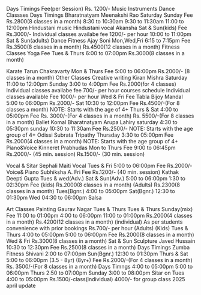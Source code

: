 Days              Timings
Fee(per Session)
Rs. 1200/-
Music Instruments
Dance Classses
Days              Timings
Bharatnatyam      Meenakshi Rao
Saturday
Sunday
Fee           Rs.2800(8 classes in a month)
8:30 to 10:30am
9:30 to 11:30am
11:00 to 12:00pm
Hindustani music
Hindustani vocal         Akansha
Sat & Sun(kids)
Fee
Rs.3000/-
Individual classes availabe fee 1200/-
per hour
10:00 to 11:00pm
Sat & Sun(adults)
Dance Fitness          Ajay Soni
Mon,Wed,Fri
6:15 to 7:15pm
Fee
Rs.3500(8 classes in a month)
Rs.4500(12 classes in a month)
Fitness Classes
Yoga
Fee
Tues & Thurs
6:00 to 07:00pm
Rs.3000(8 classes in a month)

Karate          Tarun Chakravarty
Mon & Thurs
Fee
5:00 to 06:00pm
Rs.2000/- (8 classes in a month)
Other Classes
Creative writing     Kiran Mishra
Saturday
11:00 to 12:00pm
Sunday
3:00  to  4:00pm
Fee
Rs.2000(for 4 classes)
Individual classes availabe fee 700/- per hour
courses schedule
Individual classes available Fee 1000/- per hour
Wed & Fri
Fee
Tabla              Bijoy Mandal
5:00 to 06:00pm
Rs.2000/-
Sat
10:30 to 12:00pm
Fee
Rs.4500/-(For 8 classes a month)
NOTE: Starts with the age of 4+
Thurs & Sat
4:00 to 05:00pm
Fee
Rs. 3000/-(For 4 classes in a month)
 Rs. 5500/-(For 8 classes in a month)
Ballet                         Komal
Bharatnatyam      Arupa Lahiry
saturday
4:30 to 05:30pm
sunday
10:30 to 11:30am
Fee
Rs.2500/-
NOTE: Starts with the age group of 4+
Odissi               Subrata Tripathy
Thursday
3:30 to 05:00pm
Fee
Rs.2000(4 classes in a month)
NOTE: Starts with the age group of 4+
Piano&Voice Kinneret Prabhudas
Mon to Thurs
Fee
9:00 to 06:45pm
Rs.2000/- (45 min. session)
Rs.1500/- (30 min. session)

Vocal & Sitar      Sephali Maiti
Vocal Tues & Fri
5:00 to 06:00pm
Fee
Rs.2000/-
Voice& Piano          Subhiksha A.
Fri
Fee
Rs.1200/- (40 min. session)
Kathak                 Deepti Gupta
Tues & wed(Adv.)
Sat & Sun(Adv.)
5:00 to 06:00pm
1:30 to 02:30pm
Fee
    (kids)
Rs.2000(8 classes in a month)
(Adults)
Rs.2300(8 classes in a month)
Tues(Bgnr.)
4:00 to 05:00pm
Sat(Bgnr.)
12:30 to 01:30pm
Wed
04:30 to 06:00pm
Salsa

Art Classes
Painting             Gaurav Nagar
Tues & Thurs
Tues & Thurs
Sunday(mix)
Fee
11:00 to 01:00pm
4:00 to 06:00pm
11:00 to 01:00pm
Rs.2000(4 classes in a month)
Rs.4200(12 classes in a month)
(individual)
As per students convenience with prior bookings Rs.700/- per hour
(Adults)
(Kids)
Tues & Thurs
4:00 to 05:00pm
5:00 to 06:00pm
Fee
Rs.2000(8 classes in a month)
Wed & Fri
Rs.3000(8 classes in a month)
Sat & Sun
Sculpture           Javed Hussain
10:30 to 12:30pm
Fee
Rs.2500(8 classes in a month)
Days              Timings
Zumba Fitness             Shivani
2:00 to 07:00pm
Sun(Bgnr.)
12:30 to 01:30pm
Thurs & Sat
5:00 to 06:00pm
(3.5 - 8yr)
(8yr+)
Fee
Rs.2000/-(For 4 classes in a month)
 Rs. 3500/-(For 8 classes in a month)
Days              Timngs
4:00 to 05:00pm
5:00 to 06:00pm
Thurs
2:50 to 07:00pm
Sunday
3:00 to 08:00pm
Sitar on Tues
4:00 to 05:00pm
Rs.1500/-class(individual)
4000/- for group class
2025 april update

